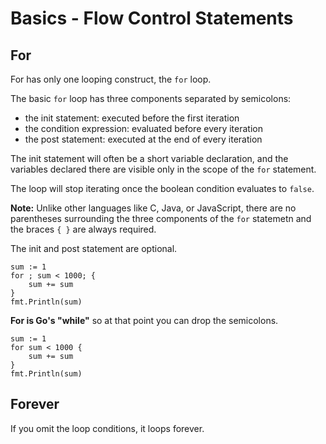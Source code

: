 # Basics - Flow Control Statements

## For 

For has only one looping construct, the `for` loop.

The basic `for` loop has three components separated by semicolons:
- the init statement: executed before the first iteration
- the condition expression: evaluated before every iteration
- the post statement: executed at the end of every iteration

The init statement will often be a short variable declaration, and the variables declared there are visible only in the scope of the `for` statement.

The loop will stop iterating once the boolean condition evaluates to `false`.

**Note:** Unlike other languages like C, Java, or JavaScript, there are no parentheses surrounding the three components of the `for` statemetn and the braces `{ }` are always required.

The init and post statement are optional.

```
sum := 1
for ; sum < 1000; {
    sum += sum
}
fmt.Println(sum)
```

**For is Go's "while"** so at that point you can drop the semicolons.

```
sum := 1
for sum < 1000 {
    sum += sum
}
fmt.Println(sum)
```

## Forever

If you omit the loop conditions, it loops forever.
